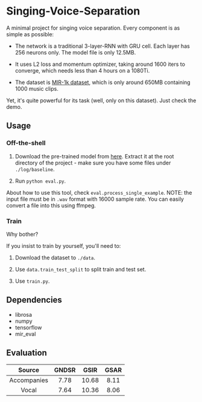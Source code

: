 # Singing-Voice-Separation

A minimal project for singing voice separation. Every component is as simple as possible:

* The network is a traditional 3-layer-RNN with GRU cell. Each layer has 256 neurons only. The model file is only 12.5MB.

* It uses L2 loss and momentum optimizer, taking around 1600 iters to converge, which needs less than 4 hours on a 1080Ti.

* The dataset is [MIR-1k dataset](http://mirlab.org/dataset/public/), which is only around 650MB containing 1000 music clips.

Yet, it's quite powerful for its task (well, only on this dataset). Just check the demo.

## Usage

### Off-the-shell

1. Download the pre-trained model from [here](https://drive.google.com/file/d/1at1mEuPb92eJBHoOXFWnXGdSkktQ8Avu/view?usp=sharing). Extract it at the root directory of the project - make sure you have some files under `./log/baseline`.

2. Run `python eval.py`.

About how to use this tool, check `eval.process_single_example`. NOTE: the input file must be in `.wav` format with 16000 sample rate. You can easily convert a file into this using ffmpeg.

### Train

Why bother?

If you insist to train by yourself, you'll need to:

1. Download the dataset to `./data`.

2. Use `data.train_test_split` to split train and test set.

3. Use `train.py`.

## Dependencies

- librosa
- numpy
- tensorflow
- mir_eval

## Evaluation

| Source | GNDSR | GSIR  | GSAR |
| :--: | :---: | :---: | :--: |
| Accompanies | 7.78  | 10.68 | 8.11 |
| Vocal | 7.64  | 10.36 | 8.06 |

